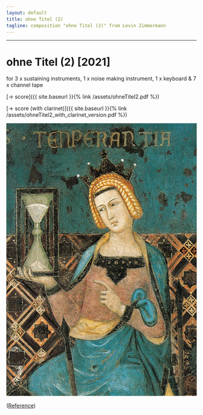 ```yaml
---
layout: default
title: ohne Titel (2)
tagline: composition "ohne Titel (2)" from Levin Zimmermann
---
```

---


# ohne Titel (2) [2021]

for 3 x sustaining instruments, 1 x noise making instrument, 1 x keyboard & 7 x channel tape

[-> score]({{ site.baseurl }}{% link /assets/ohneTitel2.pdf %})

[-> score (with clarinet)]({{ site.baseurl }}{% link /assets/ohneTitel2_with_clarinet_version.pdf %})


<img id="standard-75" src="/assets/Ambrogio_Lorenzetti_002-detail-Temperance.jpg" alt="lorenzetti"/>

([Reference](https://de.m.wikipedia.org/wiki/Datei:Ambrogio_Lorenzetti_002-detail-Temperance.jpg))
